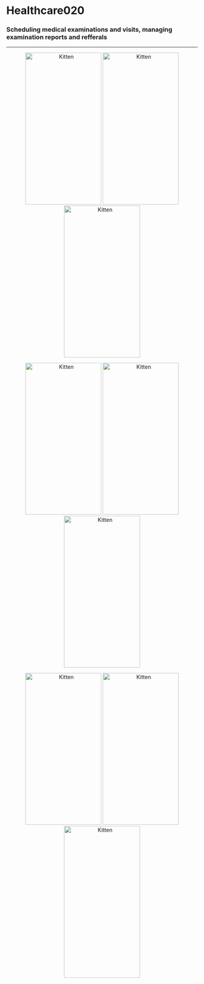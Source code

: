 # Healthcare020

<h3>Scheduling medical examinations and visits, managing examination reports and refferals</h3>
<hr/>
<p align="center">
<img src="https://res.cloudinary.com/ecardealer/image/upload/v1602511800/Welcome_Loading_dmxcvd.png" 
alt="Kitten" title="A cute kitten" width="200" height="400" />
<img src="https://res.cloudinary.com/ecardealer/image/upload/v1602511842/Start_hmftm0.png" 
alt="Kitten" title="A cute kitten" width="200" height="400" />
<img src="https://res.cloudinary.com/ecardealer/image/upload/v1602511870/Profile_ge2sgw.png" 
alt="Kitten" title="A cute kitten" width="200" height="400" />
</p>

<p align="center">
<img src="https://res.cloudinary.com/ecardealer/image/upload/v1602512063/LicniPodaci_xfhklm.png" 
alt="Kitten" title="A cute kitten" width="200" height="400" />
<img src="https://res.cloudinary.com/ecardealer/image/upload/v1602511868/Pregledi_Main_tvx94d.png" 
alt="Kitten" title="A cute kitten" width="200" height="400" />
<img src="https://res.cloudinary.com/ecardealer/image/upload/v1602511991/LekarskaUverenja_q4pkhr.png" 
alt="Kitten" title="A cute kitten" width="200" height="400" />
</p>

<p align="center">
<img src="https://res.cloudinary.com/ecardealer/image/upload/v1602511988/Prelgedi_Odradjeni_abwa4w.png" 
alt="Kitten" title="A cute kitten" width="200" height="400" />
<img src="https://res.cloudinary.com/ecardealer/image/upload/v1602512059/Pregled_qz7dvr.png" 
alt="Kitten" title="A cute kitten" width="200" height="400" />
<img src="https://res.cloudinary.com/ecardealer/image/upload/v1602512052/LekarskoUverenje_vfojoc.png" 
alt="Kitten" title="A cute kitten" width="200" height="400" />
</p>
